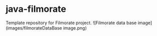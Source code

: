 # java-filmorate
Template repository for Filmorate project.
![Filmorate data base image]
(images/filmorateDataBase image.png)
